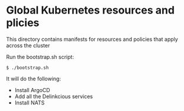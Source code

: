 # Global Kubernetes resources and plicies

This directory contains manifests for resources and policies that apply across the cluster

Run the bootstrap.sh script:

```
$ ./bootstrap.sh
```

It will do the following:

- Install ArgoCD
- Add all the Delinkcious services
- Install NATS
